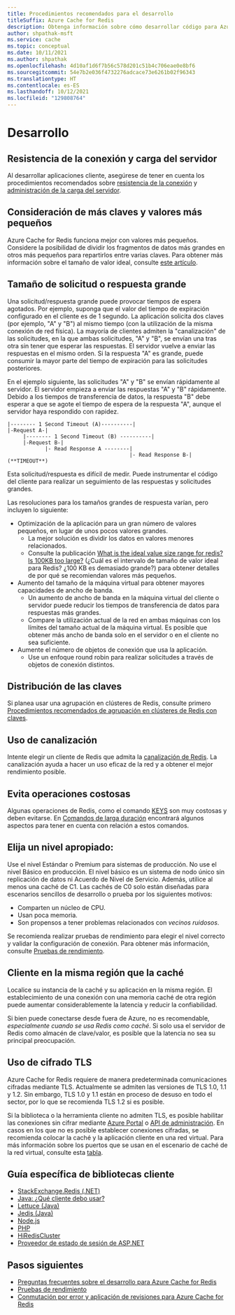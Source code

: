 ```yaml
---
title: Procedimientos recomendados para el desarrollo
titleSuffix: Azure Cache for Redis
description: Obtenga información sobre cómo desarrollar código para Azure Cache for Redis.
author: shpathak-msft
ms.service: cache
ms.topic: conceptual
ms.date: 10/11/2021
ms.author: shpathak
ms.openlocfilehash: 4d10af1d6f7b56c578d201c51b4c706eae0e8bf6
ms.sourcegitcommit: 54e7b2e036f4732276adcace73e6261b02f96343
ms.translationtype: HT
ms.contentlocale: es-ES
ms.lasthandoff: 10/12/2021
ms.locfileid: "129808764"
---
```

# <a name="development"></a>Desarrollo

## <a name="connection-resilience-and-server-load"></a>Resistencia de la conexión y carga del servidor

Al desarrollar aplicaciones cliente, asegúrese de tener en cuenta los procedimientos recomendados sobre [resistencia de la conexión](cache-best-practices-connection.md) y [administración de la carga del servidor](cache-best-practices-server-load.md).

## <a name="consider-more-keys-and-smaller-values"></a>Consideración de más claves y valores más pequeños

Azure Cache for Redis funciona mejor con valores más pequeños. Considere la posibilidad de dividir los fragmentos de datos más grandes en otros más pequeños para repartirlos entre varias claves. Para obtener más información sobre el tamaño de valor ideal, consulte [este artículo](https://stackoverflow.com/questions/55517224/what-is-the-ideal-value-size-range-for-redis-is-100kb-too-large/).

## <a name="large-request-or-response-size"></a>Tamaño de solicitud o respuesta grande

Una solicitud/respuesta grande puede provocar tiempos de espera agotados. Por ejemplo, suponga que el valor del tiempo de expiración configurado en el cliente es de 1 segundo. La aplicación solicita dos claves (por ejemplo, "A" y "B") al mismo tiempo (con la utilización de la misma conexión de red física). La mayoría de clientes admiten la "canalización" de las solicitudes, en la que ambas solicitudes, "A" y "B", se envían una tras otra sin tener que esperar las respuestas. El servidor vuelve a enviar las respuestas en el mismo orden. Si la respuesta "A" es grande, puede consumir la mayor parte del tiempo de expiración para las solicitudes posteriores.

En el ejemplo siguiente, las solicitudes "A" y "B" se envían rápidamente al servidor. El servidor empieza a enviar las respuestas "A" y "B" rápidamente. Debido a los tiempos de transferencia de datos, la respuesta "B" debe esperar a que se agote el tiempo de espera de la respuesta "A", aunque el servidor haya respondido con rapidez.

```console
|-------- 1 Second Timeout (A)----------|
|-Request A-|
     |-------- 1 Second Timeout (B) ----------|
     |-Request B-|
            |- Read Response A --------|
                                       |- Read Response B-| (**TIMEOUT**)
```

Esta solicitud/respuesta es difícil de medir. Puede instrumentar el código del cliente para realizar un seguimiento de las respuestas y solicitudes grandes.

Las resoluciones para los tamaños grandes de respuesta varían, pero incluyen lo siguiente:

- Optimización de la aplicación para un gran número de valores pequeños, en lugar de unos pocos valores grandes.
    - La mejor solución es dividir los datos en valores menores relacionados.
    - Consulte la publicación [What is the ideal value size range for redis? Is 100KB too large?](https://groups.google.com/forum/#!searchin/redis-db/size/redis-db/n7aa2A4DZDs/3OeEPHSQBAAJ) (¿Cuál es el intervalo de tamaño de valor ideal para Redis? ¿100 KB es demasiado grande?) para obtener detalles de por qué se recomiendan valores más pequeños.
- Aumento del tamaño de la máquina virtual para obtener mayores capacidades de ancho de banda.
    - Un aumento de ancho de banda en la máquina virtual del cliente o servidor puede reducir los tiempos de transferencia de datos para respuestas más grandes.
    - Compare la utilización actual de la red en ambas máquinas con los límites del tamaño actual de la máquina virtual. Es posible que obtener más ancho de banda solo en el servidor o en el cliente no sea suficiente.
- Aumente el número de objetos de conexión que usa la aplicación.
    - Use un enfoque round robin para realizar solicitudes a través de objetos de conexión distintos.

## <a name="key-distribution"></a>Distribución de las claves

Si planea usar una agrupación en clústeres de Redis, consulte primero [Procedimientos recomendados de agrupación en clústeres de Redis con claves](https://redislabs.com/blog/redis-clustering-best-practices-with-keys/).

## <a name="use-pipelining"></a>Uso de canalización

Intente elegir un cliente de Redis que admita la [canalización de Redis](https://redis.io/topics/pipelining). La canalización ayuda a hacer un uso eficaz de la red y a obtener el mejor rendimiento posible.

## <a name="avoid-expensive-operations"></a>Evita operaciones costosas

Algunas operaciones de Redis, como el comando [KEYS](https://redis.io/commands/keys) son muy costosas y deben evitarse. En [Comandos de larga duración](cache-troubleshoot-server.md#long-running-commands) encontrará algunos aspectos para tener en cuenta con relación a estos comandos.

## <a name="choose-an-appropriate-tier"></a>Elija un nivel apropiado:

Use el nivel Estándar o Premium para sistemas de producción.  No use el nivel Básico en producción. El nivel básico es un sistema de nodo único sin replicación de datos ni Acuerdo de Nivel de Servicio. Además, utilice al menos una caché de C1. Las cachés de C0 solo están diseñadas para escenarios sencillos de desarrollo o prueba por los siguientes motivos:

- Comparten un núcleo de CPU.
- Usan poca memoria.
- Son propensos a tener problemas relacionados con *vecinos ruidosos*.

Se recomienda realizar pruebas de rendimiento para elegir el nivel correcto y validar la configuración de conexión. Para obtener más información, consulte [Pruebas de rendimiento](cache-best-practices-performance.md).

## <a name="client-in-same-region-as-cache"></a>Cliente en la misma región que la caché

Localice su instancia de la caché y su aplicación en la misma región. El establecimiento de una conexión con una memoria caché de otra región puede aumentar considerablemente la latencia y reducir la confiabilidad.  

Si bien puede conectarse desde fuera de Azure, no es recomendable, *especialmente cuando se usa Redis como caché*.  Si solo usa el servidor de Redis como almacén de clave/valor, es posible que la latencia no sea su principal preocupación.

## <a name="use-tls-encryption"></a>Uso de cifrado TLS

Azure Cache for Redis requiere de manera predeterminada comunicaciones cifradas mediante TLS. Actualmente se admiten las versiones de TLS 1.0, 1.1 y 1.2. Sin embargo, TLS 1.0 y 1.1 están en proceso de desuso en todo el sector, por lo que se recomienda TLS 1.2 si es posible.

Si la biblioteca o la herramienta cliente no admiten TLS, es posible habilitar las conexiones sin cifrar mediante [Azure Portal](cache-configure.md#access-ports) o [API de administración](/rest/api/redis/redis/update). En casos en los que no es posible establecer conexiones cifradas, se recomienda colocar la caché y la aplicación cliente en una red virtual. Para más información sobre los puertos que se usan en el escenario de caché de la red virtual, consulte esta [tabla](cache-how-to-premium-vnet.md#outbound-port-requirements).

## <a name="client-library-specific-guidance"></a>Guía específica de bibliotecas cliente

- [StackExchange.Redis (.NET)](https://gist.github.com/JonCole/925630df72be1351b21440625ff2671f#file-redis-bestpractices-stackexchange-redis-md)
- [Java: ¿Qué cliente debo usar?](https://gist.github.com/warrenzhu25/1beb02a09b6afd41dff2c27c53918ce7#file-azure-redis-java-best-practices-md)
- [Lettuce (Java)](https://github.com/Azure/AzureCacheForRedis/blob/main/Lettuce%20Best%20Practices.md)
- [Jedis (Java)](https://gist.github.com/JonCole/925630df72be1351b21440625ff2671f#file-redis-bestpractices-java-jedis-md)
- [Node.js](https://gist.github.com/JonCole/925630df72be1351b21440625ff2671f#file-redis-bestpractices-node-js-md)
- [PHP](https://gist.github.com/JonCole/925630df72be1351b21440625ff2671f#file-redis-bestpractices-php-md)
- [HiRedisCluster](https://github.com/Azure/AzureCacheForRedis/blob/main/HiRedisCluster%20Best%20Practices.md)
- [Proveedor de estado de sesión de ASP.NET](https://gist.github.com/JonCole/925630df72be1351b21440625ff2671f#file-redis-bestpractices-session-state-provider-md)

## <a name="next-steps"></a>Pasos siguientes

- [Preguntas frecuentes sobre el desarrollo para Azure Cache for Redis](cache-development-faq.yml)
- [Pruebas de rendimiento](cache-best-practices-performance.md)
- [Conmutación por error y aplicación de revisiones para Azure Cache for Redis](cache-failover.md)
